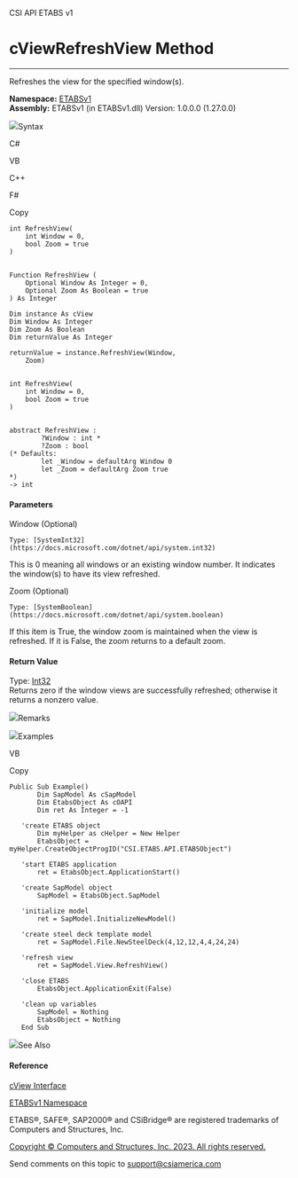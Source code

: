 ﻿

CSI API ETABS v1

# cViewRefreshView Method  
  
---  
  
Refreshes the view for the specified window(s).

**Namespace:** [ETABSv1](2780f1b8-2033-5289-2298-1cdb2a7508d9.htm)  
**Assembly:** ETABSv1 (in ETABSv1.dll) Version: 1.0.0.0 (1.27.0.0)

![](../icons/SectionExpanded.png)Syntax

C#

VB

C++

F#

Copy

    
    
    int RefreshView(
    	int Window = 0,
    	bool Zoom = true
    )
    
    
    Function RefreshView ( 
    	Optional Window As Integer = 0,
    	Optional Zoom As Boolean = true
    ) As Integer
    
    Dim instance As cView
    Dim Window As Integer
    Dim Zoom As Boolean
    Dim returnValue As Integer
    
    returnValue = instance.RefreshView(Window, 
    	Zoom)
    
    
    int RefreshView(
    	int Window = 0, 
    	bool Zoom = true
    )
    
    
    abstract RefreshView : 
            ?Window : int * 
            ?Zoom : bool 
    (* Defaults:
            let _Window = defaultArg Window 0
            let _Zoom = defaultArg Zoom true
    *)
    -> int 
    

#### Parameters

Window (Optional)

    Type: [SystemInt32](https://docs.microsoft.com/dotnet/api/system.int32)  
This is 0 meaning all windows or an existing window number. It indicates the
window(s) to have its view refreshed.

Zoom (Optional)

    Type: [SystemBoolean](https://docs.microsoft.com/dotnet/api/system.boolean)  
If this item is True, the window zoom is maintained when the view is
refreshed. If it is False, the zoom returns to a default zoom.

#### Return Value

Type: [Int32](https://docs.microsoft.com/dotnet/api/system.int32)  
Returns zero if the window views are successfully refreshed; otherwise it
returns a nonzero value.

![](../icons/SectionExpanded.png)Remarks

![](../icons/SectionExpanded.png)Examples

VB

Copy

    
    
    Public Sub Example()
           Dim SapModel As cSapModel
           Dim EtabsObject As cOAPI
           Dim ret As Integer = -1
    
       'create ETABS object
           Dim myHelper as cHelper = New Helper
           EtabsObject = myHelper.CreateObjectProgID("CSI.ETABS.API.ETABSObject")
    
       'start ETABS application
           ret = EtabsObject.ApplicationStart()
    
       'create SapModel object
           SapModel = EtabsObject.SapModel
    
       'initialize model
           ret = SapModel.InitializeNewModel()
    
       'create steel deck template model
           ret = SapModel.File.NewSteelDeck(4,12,12,4,4,24,24)
    
       'refresh view
           ret = SapModel.View.RefreshView()
    
       'close ETABS
           EtabsObject.ApplicationExit(False)
    
       'clean up variables
           SapModel = Nothing
           EtabsObject = Nothing
       End Sub

![](../icons/SectionExpanded.png)See Also

#### Reference

[cView Interface](c11f51ce-75cb-68e0-ce06-c0352f2b77f8.htm)

[ETABSv1 Namespace](2780f1b8-2033-5289-2298-1cdb2a7508d9.htm)

ETABS®, SAFE®, SAP2000® and CSiBridge® are registered trademarks of Computers
and Structures, Inc.  

[Copyright © Computers and Structures, Inc. 2023. All rights
reserved.](http://www.csiamerica.com)

Send comments on this topic to
[support@csiamerica.com](mailto:support%40csiamerica.com?Subject=CSI%20API%20ETABS%20v1)

